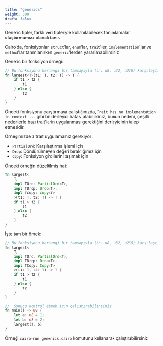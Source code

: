 ```yaml
---
title: "generics"
weight: 300
draft: false
---
```


Generic tipler, farklı veri tipleriyle kullanılabilecek tanımlamalar oluşturmamıza olanak tanır.

Cairo'da, fonksiyonlar, `struct`'lar, `enum`'lar, `trait`'ler, `implementation`'lar ve `method`'lar tanımlanırken `generic`'lerden yararlanabilirsiniz

Generic bir fonksiyon örneği:

```rust {.codebox}
// Bu fonksiyonu herhangi bir tamsayıyla (ör. u8, u32, u256) karşılaştırmak için   kullanabiliriz
fn largest<T>(t1: T, t2: T) -> T {
    if t1 > t2 {
        t1
    } else {
        t2
    }
}
```

Önceki fonksiyonu çalıştırmaya çalıştığınızda, `Trait has no implementation in context ...` gibi bir derleyici hatası alabilirsiniz, bunun nedeni, çeşitli nedenlerle bazı trait'lerin uygulanması gerektiğini derleyicinin talep etmesidir.

Örneğimizde 3 trait uygulamamız gerekiyor:

- `PartialOrd`: Karşılaştırma işlemi için
- `Drop`: Döndürülmeyen değeri bıraktığımız için
- `Copy`: Fonksiyon girdilerini taşımak için

Önceki örneğin düzeltilmiş hali:

```rust {.codebox}
fn largest<
    T,
    impl TOrd: PartialOrd<T>,
    impl TDrop: Drop<T>,
    impl TCopy: Copy<T>
    >(t1: T, t2: T) -> T {
    if t1 > t2 {
        t1
    } else {
        t2
    }
}
```

İşte tam bir örnek:

```rust {.codebox}
// Bu fonksiyonu herhangi bir tamsayıyla (ör. u8, u32, u256) karşılaştırmak için kullanabiliriz
fn largest<
    T,
    impl TOrd: PartialOrd<T>,
    impl TDrop: Drop<T>,
    impl TCopy: Copy<T>
    >(t1: T, t2: T) -> T {
    if t1 > t2 {
        t1
    } else {
        t2
    }
}

//  Sonucu kontrol etmek için çalıştırabilirsiniz
fn main() -> u8 {
    let a: u8 = 1;
    let b: u8 = 2;
    largest(a, b)
}
```
Örneği `cairo-run generics.cairo` komutunu kullanarak çalıştırabilirsiniz

